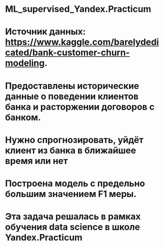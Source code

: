 # ML_supervised_Yandex.Practicum
 
# Источник данных: https://www.kaggle.com/barelydedicated/bank-customer-churn-modeling. 
# Предоставлены исторические данные о поведении клиентов банка и расторжении договоров с банком. 
# Нужно спрогнозировать, уйдёт клиент из банка в ближайшее время или нет
# Построена модель с предельно большим значением F1 меры. 
# Эта задача решалась в рамках обучения data science в школе Yandex.Practicum